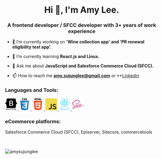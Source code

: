 <h1 align="center">Hi 👋, I'm Amy Lee.</h1>
<h3 align="center">A frontend developer / SFCC developer with 3+ years of work experience</h3>

- 🔭 I’m currently working on **'Wine collection app' and 'PR renewal eligibility test app'.**

- 🌱 I’m currently learning **React.js and Linux.**

- 💬 Ask me about **JavaScript and Salesforce Commerce Cloud (SFCC).**

- 📫 How to reach me **amy.sujunglee@gmail.com** or **<a href="[https://sass-lang.com](https://www.linkedin.com/in/amysujunglee/)" target="_blank" rel="noreferrer">Linkedin</a>

<h3 align="left">Languages and Tools:</h3>
<p align="left"> <a href="https://getbootstrap.com" target="_blank" rel="noreferrer"> <img src="https://raw.githubusercontent.com/devicons/devicon/master/icons/bootstrap/bootstrap-plain-wordmark.svg" alt="bootstrap" width="40" height="40"/> </a> <a href="https://www.w3schools.com/css/" target="_blank" rel="noreferrer"> <img src="https://raw.githubusercontent.com/devicons/devicon/master/icons/css3/css3-original-wordmark.svg" alt="css3" width="40" height="40"/> </a> <a href="https://www.w3.org/html/" target="_blank" rel="noreferrer"> <img src="https://raw.githubusercontent.com/devicons/devicon/master/icons/html5/html5-original-wordmark.svg" alt="html5" width="40" height="40"/> </a> <a href="https://developer.mozilla.org/en-US/docs/Web/JavaScript" target="_blank" rel="noreferrer"> <img src="https://raw.githubusercontent.com/devicons/devicon/master/icons/javascript/javascript-original.svg" alt="javascript" width="40" height="40"/> </a> <a href="https://reactjs.org/" target="_blank" rel="noreferrer"> <img src="https://raw.githubusercontent.com/devicons/devicon/master/icons/react/react-original-wordmark.svg" alt="react" width="40" height="40"/> </a> <a href="https://sass-lang.com" target="_blank" rel="noreferrer"> <img src="https://raw.githubusercontent.com/devicons/devicon/master/icons/sass/sass-original.svg" alt="sass" width="40" height="40"/> </a> </p>

<h3 align="left">eCommerce platforms:</h3>
<p>Salesforce Commerce Cloud (SFCC), Episerver, Sitecore, commercetools</p>
<br>
<p><img align="center" src="https://github-readme-stats.vercel.app/api/top-langs?username=amysujunglee&show_icons=true&locale=en&layout=compact" alt="amysujunglee" /></p>

